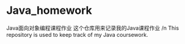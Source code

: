 # Java_homework
Java面向对象编程课程作业
这个仓库用来记录我的Java课程作业
/n
This repository is used to keep track of my Java coursework.

